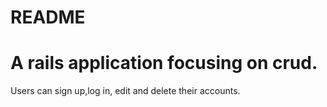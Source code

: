 # README

# A rails application focusing on crud.

Users can sign up,log in, edit and delete their accounts.
